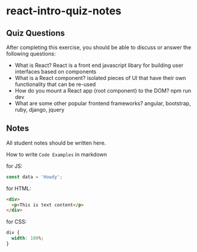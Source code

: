 # react-intro-quiz-notes

## Quiz Questions

After completing this exercise, you should be able to discuss or answer the following questions:

- What is React?
  React is a front end javascript libary for building user interfaces based on components
- What is a React component?
  isolated pieces of UI that have their own functionality that can be re-used
- How do you mount a React app (root component) to the DOM?
  npm run dev
- What are some other popular frontend frameworks?
  angular, bootstrap, ruby, django, jquery

## Notes

All student notes should be written here.

How to write `Code Examples` in markdown

for JS:

```javascript
const data = 'Howdy';
```

for HTML:

```html
<div>
  <p>This is text content</p>
</div>
```

for CSS:

```css
div {
  width: 100%;
}
```
